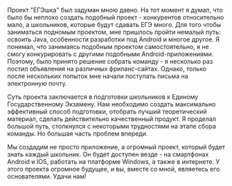Проект "ЕГЭшка" был задуман мною давно. На тот момент я думал, что было бы неплохо создать подобный проект - конкурентов относительно мало, а школьников, которые будут сдавать ЕГЭ много. Для того чтобы заниматься подномым проектом, мне пришлось пройти немалый путь: освоить Java, особенности разработки под Android и многое другое. Я понимал, что занимаясь подобным проектом самостоятельно, я не смогу конкурировать с другими подобными Android-приложениями. Поэтому, было принято решение собрать команду - я несколько раз постил объявления на различных фриланс-сайтах. Однако, только после нескольких попыток мне начали поступать письма на электронную почту.

Суть проекта заключается в подготовки школьников к Единому Государственному Экзамену. Нам необходимо создать максимально эффективный способ подготовки, отобрать лучший теоретический материал, сделать действительно качественный продукт. Я проделал большой путь, столкнулся с некоторыми трудностями на этапе сбора команды. Но большая часть проблем впереди.

Мы создадим не просто приложение, а огромный проект, который будет знать каждый школьник. Он будет доступен везде - на смартфонах Android и IOS, работать на платформе Windows, а также в интернете. У этого проекта огромное будущее, и вы, вместе со мной, являетесь его основателями. Удачи нам!
